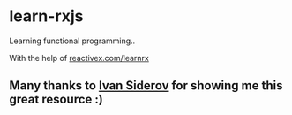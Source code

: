 # learn-rxjs
Learning functional programming..

With the help of [reactivex.com/learnrx](http://reactivex.github.io/learnrx)

## Many thanks to [Ivan Siderov](https://github.com/sideroff) for showing me this great resource :)

